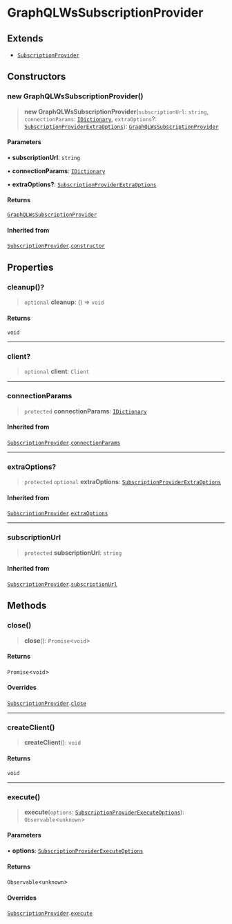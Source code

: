 # GraphQLWsSubscriptionProvider

## Extends

- [`SubscriptionProvider`](../../../subscription-provider/classes/SubscriptionProvider.md)

## Constructors

### new GraphQLWsSubscriptionProvider()

> **new GraphQLWsSubscriptionProvider**(`subscriptionUrl`: `string`, `connectionParams`: [`IDictionary`](../../../../types/shared/type-aliases/IDictionary.md), `extraOptions`?: [`SubscriptionProviderExtraOptions`](../../../subscription-provider/interfaces/SubscriptionProviderExtraOptions.md)): [`GraphQLWsSubscriptionProvider`](GraphQLWsSubscriptionProvider.md)

#### Parameters

• **subscriptionUrl**: `string`

• **connectionParams**: [`IDictionary`](../../../../types/shared/type-aliases/IDictionary.md)

• **extraOptions?**: [`SubscriptionProviderExtraOptions`](../../../subscription-provider/interfaces/SubscriptionProviderExtraOptions.md)

#### Returns

[`GraphQLWsSubscriptionProvider`](GraphQLWsSubscriptionProvider.md)

#### Inherited from

[`SubscriptionProvider`](../../../subscription-provider/classes/SubscriptionProvider.md).[`constructor`](../../../subscription-provider/classes/SubscriptionProvider.md#constructors)

## Properties

### cleanup()?

> `optional` **cleanup**: () => `void`

#### Returns

`void`

***

### client?

> `optional` **client**: `Client`

***

### connectionParams

> `protected` **connectionParams**: [`IDictionary`](../../../../types/shared/type-aliases/IDictionary.md)

#### Inherited from

[`SubscriptionProvider`](../../../subscription-provider/classes/SubscriptionProvider.md).[`connectionParams`](../../../subscription-provider/classes/SubscriptionProvider.md#connectionparams)

***

### extraOptions?

> `protected` `optional` **extraOptions**: [`SubscriptionProviderExtraOptions`](../../../subscription-provider/interfaces/SubscriptionProviderExtraOptions.md)

#### Inherited from

[`SubscriptionProvider`](../../../subscription-provider/classes/SubscriptionProvider.md).[`extraOptions`](../../../subscription-provider/classes/SubscriptionProvider.md#extraoptions)

***

### subscriptionUrl

> `protected` **subscriptionUrl**: `string`

#### Inherited from

[`SubscriptionProvider`](../../../subscription-provider/classes/SubscriptionProvider.md).[`subscriptionUrl`](../../../subscription-provider/classes/SubscriptionProvider.md#subscriptionurl)

## Methods

### close()

> **close**(): `Promise`\<`void`\>

#### Returns

`Promise`\<`void`\>

#### Overrides

[`SubscriptionProvider`](../../../subscription-provider/classes/SubscriptionProvider.md).[`close`](../../../subscription-provider/classes/SubscriptionProvider.md#close)

***

### createClient()

> **createClient**(): `void`

#### Returns

`void`

***

### execute()

> **execute**(`options`: [`SubscriptionProviderExecuteOptions`](../../../subscription-provider/interfaces/SubscriptionProviderExecuteOptions.md)): `Observable`\<`unknown`\>

#### Parameters

• **options**: [`SubscriptionProviderExecuteOptions`](../../../subscription-provider/interfaces/SubscriptionProviderExecuteOptions.md)

#### Returns

`Observable`\<`unknown`\>

#### Overrides

[`SubscriptionProvider`](../../../subscription-provider/classes/SubscriptionProvider.md).[`execute`](../../../subscription-provider/classes/SubscriptionProvider.md#execute)
